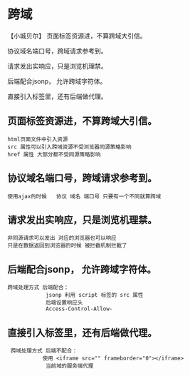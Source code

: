 # 跨域

【小城贝尔】
页面标签资源进，不算跨域大引信。

协议域名端口号，跨域请求参考到。

请求发出实响应，只是浏览机理禁。

后端配合jsonp， 允许跨域字符体。

直接引入标签里，还有后端做代理。


## 页面标签资源进，不算跨域大引信。
    html页面文件中引入资源 
    src 属性可以引入跨域资源不受浏览器同源策略影响
    href 属性 大部分都不受同源策略影响
## 协议域名端口号，跨域请求参考到。
    使用ajax的时候   协议 域名 端口号 只要有一个不同就算跨域 
## 请求发出实响应，只是浏览机理禁。
    非同源请求可以发出 对应的浏览器也可以响应
    只是在数据返回到浏览器的时候 被拦截机制拦截了 
## 后端配合jsonp， 允许跨域字符体。
    跨域处理方式 后端配合：
                jsonp 利用 script 标签的 src 属性
                后端设置响应头
                Access-Control-Allow-
## 直接引入标签里，还有后端做代理。
     跨域处理方式 后端不配合：
               使用 <iframe src="" frameborder="0"></iframe>
                当前域的服务端代理